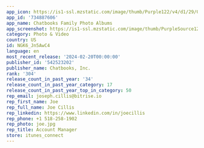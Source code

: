 ```yaml
---
app_icon: https://is1-ssl.mzstatic.com/image/thumb/Purple122/v4/d1/29/03/d1290306-ea68-6a12-5d13-ce5d2d06c3c1/AppIcon-0-1x_U007emarketing-0-10-0-sRGB-85-220-0.png/1024x1024bb.png
app_id: '734887606'
app_name: Chatbooks Family Photo Albums
app_screenshot: https://is1-ssl.mzstatic.com/image/thumb/PurpleSource126/v4/18/c0/15/18c01520-d1f2-673f-25a3-5cca5276e689/1e762002-dd7f-4575-b68b-ec3a5e06a798_2401_ASO-screens_iphone_x_1.jpg/1242x2688bb.png
category: Photo & Video
country: US
id: NGK6_Jn5AwC4
language: en
most_recent_release: '2024-02-20T00:00:00'
publisher_id: '542523202'
publisher_name: Chatbooks, Inc.
rank: '304'
release_count_in_past_year: '34'
release_count_in_past_year_category: 17
release_count_in_past_year_top_in_category: 50
rep_email: joseph.cillis@bitrise.io
rep_first_name: Joe
rep_full_name: Joe Cillis
rep_linkedin: https://www.linkedin.com/in/joecillis
rep_phone: +1 518-258-1902
rep_photo: joe.jpg
rep_title: Account Manager
store: itunes_connect
---
```

